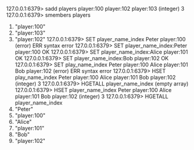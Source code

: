 

127.0.0.1:6379> sadd players player:100 player:102 player:103
(integer) 3
127.0.0.1:6379> smembers players
1) "player:100"
2) "player:103"
3) "player:102"
127.0.0.1:6379> SET player_name_index Peter player:100
(error) ERR syntax error
127.0.0.1:6379> SET player_name_index:Peter player:100
OK
127.0.0.1:6379> SET player_name_index:Alice player:101
OK
127.0.0.1:6379> SET player_name_index:Bob player:102
OK
127.0.0.1:6379> SET play_name_index Peter player:100 Alice player:101 Bob player:102
(error) ERR syntax error
127.0.0.1:6379> HSET play_name_index Peter player:100 Alice player:101 Bob player:102
(integer) 3
127.0.0.1:6379> HGETALL player_name_index
(empty array)
127.0.0.1:6379> HSET player_name_index Peter player:100 Alice player:101 Bob player:102
(integer) 3
127.0.0.1:6379> HGETALL player_name_index
1) "Peter"
2) "player:100"
3) "Alice"
4) "player:101"
5) "Bob"
6) "player:102"